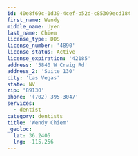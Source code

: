 ```yaml
---
id: 40e8f69c-1d39-4cef-b52d-c85309ecd184
first_name: Wendy
middle_name: Uyen
last_name: Chiem
license_type: DDS
license_number: '4890'
license_status: Active
license_expiration: '42185'
address: '5840 W Craig Rd'
address_2: 'Suite 130'
city: 'Las Vegas'
state: NV
zip: '89130'
phone: '(702) 395-3047'
services:
  - dentist
category: dentists
title: 'Wendy Chiem'
_geoloc:
  lat: 36.2405
  lng: -115.256
---
```

